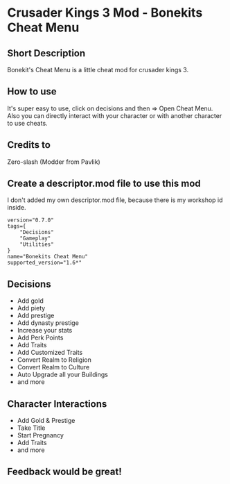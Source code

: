 # Crusader Kings 3 Mod - Bonekits Cheat Menu

## Short Description
Bonekit's Cheat Menu is a little cheat mod for crusader kings 3.

## How to use
It's super easy to use, click on decisions and then => Open Cheat Menu.
Also you can directly interact with your character or with another character to use cheats.

## Credits to
Zero-slash (Modder from Pavlik)

## Create a descriptor.mod file to use this mod
I don't added my own descriptor.mod file, because there is my workshop id inside.
```
version="0.7.0"
tags={
	"Decisions"
	"Gameplay"
	"Utilities"
}
name="Bonekits Cheat Menu"
supported_version="1.6*"
```

## Decisions
* Add gold
* Add piety
* Add prestige
* Add dynasty prestige
* Increase your stats
* Add Perk Points
* Add Traits
* Add Customized Traits
* Convert Realm to Religion
* Convert Realm to Culture
* Auto Upgrade all your Buildings
* and more

## Character Interactions
* Add Gold & Prestige
* Take Title
* Start Pregnancy
* Add Traits
* and more

## Feedback would be great!